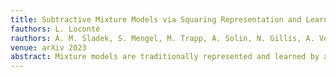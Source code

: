 ```yaml
---
title: Subtractive Mixture Models via Squaring Representation and Learning
fauthors: L. Loconte
rauthors: A. M. Sladek, S. Mengel, M. Trapp, A. Solin, N. Gillis, A. Vergari
venue: arXiv 2023
abstract: Mixture models are traditionally represented and learned by adding several distributions as components. Allowing mixtures to subtract probability mass or density can drastically reduce the number of components needed to model complex distributions. However, learning such subtractive mixtures while ensuring they still encode a non-negative function is challenging. We investigate how to learn and perform inference on deep subtractive mixtures by squaring them. We do this in the framework of probabilistic circuits, which enable us to represent tensorized mixtures and generalize several other subtractive models. We theoretically prove that the class of squared circuits allowing subtractions can be exponentially more expressive than traditional additive mixtures; and, we empirically show this increased expressiveness on a series of real-world distribution estimation tasks.
---
```

